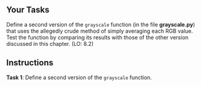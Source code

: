 <!-- manual -->

## Your Tasks

Define a second version of the `grayscale` function (in the file **grayscale.py**) that uses the allegedly crude method of simply averaging each RGB value. Test the function by comparing its results with those of the other version discussed in this chapter. (LO: 8.2)

## Instructions

**Task 1**: Define a second version of the `grayscale` function.